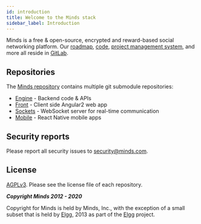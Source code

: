 ```yaml
---
id: introduction
title: Welcome to the Minds stack
sidebar_label: Introduction
---
```


Minds is a free & open-source, encrypted and reward-based social networking platform. Our [roadmap](https://gitlab.com/groups/minds/-/roadmap), [code](https://gitlab.com/minds/minds), [project management system](https://gitlab.com/groups/minds/-/boards), and more all reside in [GitLab](https://gitlab.com/minds).

## Repositories

The [Minds repository](https://gitlab.com/Minds/minds) contains multiple git submodule repositories:

- [Engine](https://gitlab.com/Minds/engine) - Backend code & APIs
- [Front](https://gitlab.com/Minds/front) - Client side Angular2 web app
- [Sockets](https://gitlab.com/Minds/sockets) - WebSocket server for real-time communication
- [Mobile](https://gitlab.com/Minds/mobile-native) - React Native mobile apps

## Security reports

Please report all security issues to [security@minds.com](mailto:security@minds.com).

## License

[AGPLv3](https://developers.minds.com/docs/contributing/license/). Please see the license file of each repository.

**_Copyright Minds 2012 - 2020_**

Copyright for Minds is held by Minds, Inc., with the exception of a small subset that is held by [Elgg](http://elgg.org), 2013 as part of the [Elgg](http://elgg.org) project.
